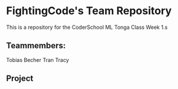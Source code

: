 # FightingCode's Team Repository

This is a repository for the CoderSchool ML Tonga Class Week 1.s

## Teammembers:
Tobias Becher
Tran Tracy

## Project

